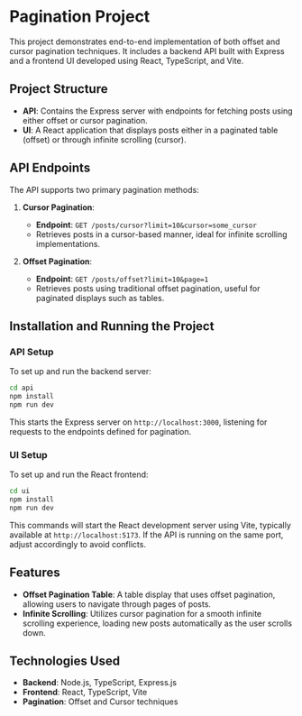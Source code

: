 # Pagination Project

This project demonstrates end-to-end implementation of both offset and cursor pagination techniques. It includes a backend API built with Express and a frontend UI developed using React, TypeScript, and Vite.

## Project Structure

- **API**: Contains the Express server with endpoints for fetching posts using either offset or cursor pagination.
- **UI**: A React application that displays posts either in a paginated table (offset) or through infinite scrolling (cursor).

## API Endpoints

The API supports two primary pagination methods:

1. **Cursor Pagination**:

   - **Endpoint**: `GET /posts/cursor?limit=10&cursor=some_cursor`
   - Retrieves posts in a cursor-based manner, ideal for infinite scrolling implementations.

2. **Offset Pagination**:
   - **Endpoint**: `GET /posts/offset?limit=10&page=1`
   - Retrieves posts using traditional offset pagination, useful for paginated displays such as tables.

## Installation and Running the Project

### API Setup

To set up and run the backend server:

```bash
cd api
npm install
npm run dev
```

This starts the Express server on `http://localhost:3000`, listening for requests to the endpoints defined for pagination.

### UI Setup

To set up and run the React frontend:

```bash
cd ui
npm install
npm run dev
```

This commands will start the React development server using Vite, typically available at `http://localhost:5173`. If the API is running on the same port, adjust accordingly to avoid conflicts.

## Features

- **Offset Pagination Table**: A table display that uses offset pagination, allowing users to navigate through pages of posts.
- **Infinite Scrolling**: Utilizes cursor pagination for a smooth infinite scrolling experience, loading new posts automatically as the user scrolls down.

## Technologies Used

- **Backend**: Node.js, TypeScript, Express.js
- **Frontend**: React, TypeScript, Vite
- **Pagination**: Offset and Cursor techniques
